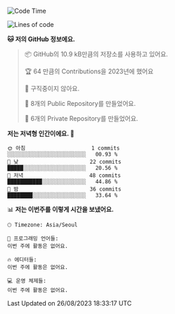   <!--START_SECTION:waka-->
![Code Time](http://img.shields.io/badge/Code%20Time-189%20hrs%2034%20mins-blue)

![Lines of code](https://img.shields.io/badge/%EC%A0%80%EB%8A%94%20%EC%97%AC%ED%83%9C%EA%B9%8C%EC%A7%80%20-84.9%20thousand%20%EC%A4%84%EC%9D%98%20%EC%BD%94%EB%93%9C%EB%A5%BC%20%EC%9E%91%EC%84%B1%ED%96%88%EC%96%B4%EC%9A%94.-blue)

**🐱 저의 GitHub 정보에요.** 

> 📦 GitHub의 10.9 kB만큼의 저장소를 사용하고 있어요. 
 > 
> 🏆 64 만큼의 Contributions을 2023년에 했어요
 > 
> 🚫 구직중이지 않아요.
 > 
> 📜 8개의 Public Repository를 만들었어요. 
 > 
> 🔑 6개의 Private Repository를 만들었어요. 
 > 
**저는 저녁형 인간이에요. 🦉** 

```text
🌞 아침                     1 commits           ░░░░░░░░░░░░░░░░░░░░░░░░░   00.93 % 
🌆 낮　                     22 commits          █████░░░░░░░░░░░░░░░░░░░░   20.56 % 
🌃 저녁                     48 commits          ███████████░░░░░░░░░░░░░░   44.86 % 
🌙 밤　                     36 commits          ████████░░░░░░░░░░░░░░░░░   33.64 % 
```


📊 **저는 이번주를 이렇게 시간을 보냈어요.** 

```text
🕑︎ Timezone: Asia/Seoul

💬 프로그래밍 언어들: 
이번 주에 활동은 없어요.

🔥 에디터들: 
이번 주에 활동은 없어요.

💻 운영 체제들: 
이번 주에 활동은 없어요.
```


 Last Updated on 26/08/2023 18:33:17 UTC
<!--END_SECTION:waka-->

